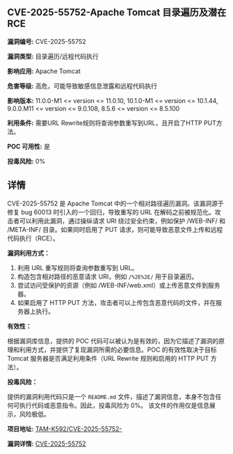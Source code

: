 ## CVE-2025-55752-Apache Tomcat 目录遍历及潜在RCE

**漏洞编号:** CVE-2025-55752

**漏洞类型:** 目录遍历/远程代码执行

**影响应用:** Apache Tomcat

**危害等级:** 高危，可能导致敏感信息泄露和远程代码执行

**影响版本:** 11.0.0-M1 <= version <= 11.0.10, 10.1.0-M1 <= version <= 10.1.44, 9.0.0.M11 <= version <= 9.0.108, 8.5.6 <= version <= 8.5.100

**利用条件:** 需要URL Rewrite规则将查询参数重写到URL，且开启了HTTP PUT方法。

**POC 可用性:** 是

**投毒风险:** 0%

## 详情

CVE-2025-55752 是 Apache Tomcat 中的一个相对路径遍历漏洞。该漏洞源于修复 bug 60013 时引入的一个回归，导致重写的 URL 在解码之前被规范化。攻击者可以利用此漏洞，通过操纵请求 URI 绕过安全约束，例如保护 /WEB-INF/ 和 /META-INF/ 目录。如果同时启用了 PUT 请求，则可能导致恶意文件上传和远程代码执行（RCE）。

**漏洞利用方式：**

1.  利用 URL 重写规则将查询参数重写到 URL。
2.  构造包含相对路径的恶意请求 URI，例如 `/%2E%2E/` 用于目录遍历。
3.  尝试访问受保护的资源（例如 /WEB-INF/web.xml）或上传恶意文件到服务器。
4.  如果启用了 HTTP PUT 方法，攻击者可以上传包含恶意代码的文件，并在服务器上执行。

**有效性：**

根据漏洞库信息，提供的 POC 代码可以被认为是有效的，因为它描述了漏洞的原理和利用方式，并提供了复现漏洞所需的必要信息。POC 的有效性取决于目标 Tomcat 服务器是否满足利用条件（URL Rewrite 规则和启用的 HTTP PUT 方法）。

**投毒风险：**

提供的漏洞利用代码只是一个 `README.md` 文件，描述了漏洞信息，本身不包含任何可执行代码或恶意指令。因此，投毒风险为 0%。 该文件的作用仅是信息展示，风险极低。

**项目地址:** [TAM-K592/CVE-2025-55752-](https://github.com/TAM-K592/CVE-2025-55752-)

**漏洞详情:** [CVE-2025-55752](https://nvd.nist.gov/vuln/detail/CVE-2025-55752)
